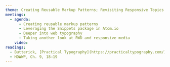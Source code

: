 ```yaml
---
theme: Creating Reusable Markup Patterns; Revisiting Responsive Topics and Typography
meetings:
  - agenda:
      - Creating reusable markup patterns
      - Leveraging the Snippets package in Atom.io
      - Deeper into web typography
      - Taking another look at RWD and responsive media
    video:
readings:
  - Butterick, [Practical Typography](https://practicaltypography.com/)
  - HDWWP, Ch. 9, 18–19
---
```

